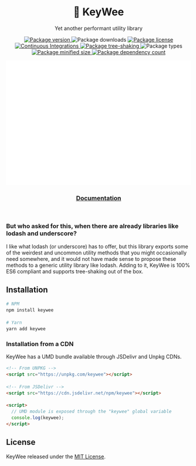 <h1 align="center">🥝 KeyWee</h1>
<p align="center">Yet another performant utility library</p>

<p align="center">
  <a href="https://npmjs.com/package/keywee" target="_blank">
    <img alt="Package version" src="https://badgen.net/npm/v/keywee" />
  </a>
  <img alt="Package downloads" src="https://badgen.net/npm/dm/keywee" />
  <a href="./LICENSE">
    <img alt="Package license" src="https://badgen.net/npm/license/keywee" />
  </a>
  <a href="https://github.com/HexM7/keywee/actions/workflows/continuous-integrations.yaml">
    <img alt="Continuous Integrations" src="https://github.com/zignis/keywee/actions/workflows/continuous-integrations.yaml/badge.svg?branch=master" />
  </a>
  <a href="https://bundlephobia.com/package/keywee@latest" target="_blank">
    <img alt="Package tree-shaking" src="https://badgen.net/bundlephobia/tree-shaking/keywee" />
  </a>
  <img alt="Package types" src="https://badgen.net/npm/types/keywee" />
  <a href="https://bundlephobia.com/package/keywee@latest" target="_blank">
    <img alt="Package minified size" src="https://badgen.net/bundlephobia/minzip/keywee" />
  </a>
  <a href="https://bundlephobia.com/package/keywee@latest" target="_blank">
    <img alt="Package dependency count" src="https://badgen.net/bundlephobia/dependency-count/keywee" />
  </a>
</p>

<p align="center">
  <img alt="Banner" src="./assets/banner.svg" />
</p>

<h3 align="center">
  <a href="https://zignis.github.io/keywee" target="_blank">Documentation</a>
</h3>
  
<br />

### But who asked for this, when there are already libraries like lodash and underscore?

I like what lodash (or underscore) has to offer, but this library exports some of the weirdest and uncommon utility methods that you might occasionally need somewhere, and it would not have made sense to propose these methods to a generic utility library like lodash. Adding to it, KeyWee is 100% ES6 compliant and supports tree-shaking out of the box.

## Installation

```sh
# NPM
npm install keywee

# Yarn
yarn add keywee
```

### Installation from a CDN

KeyWee has a UMD bundle available through JSDelivr and Unpkg CDNs.

```html
<!-- From UNPKG -->
<script src="https://unpkg.com/keywee"></script>

<!-- From JSDelivr -->
<script src="https://cdn.jsdelivr.net/npm/keywee"></script>

<script>
  // UMD module is exposed through the "keywee" global variable
  console.log(keywee);
</script>
```

## License

KeyWee released under the [MIT License](./LICENSE).
